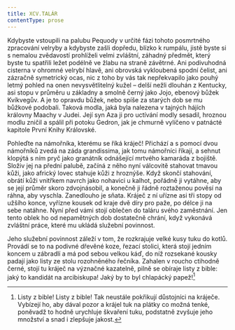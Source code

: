 ```yaml
---
title: XCV.TALÁR
contentType: prose
---
```


Kdybyste vstoupili na palubu Pequody v určité fázi tohoto posmrtného zpracování velryby a kdybyste zašli dopředu, blízko k rumpálu, jistě byste si s nemalou zvědavostí prohlíželi velmi zvláštní, záhadný předmět, který byste tu spatřili ležet podélně ve žlabu na straně závětrné. Ani podivuhodná cisterna v ohromné velrybí hlavě, ani obrovská vykloubená spodní čelist, ani zázračně symetrický ocas, nic z toho by vás tak nepřekvapilo jako pouhý letmý pohled na onen nevysvětlitelný kužel – delší nežli dlouhán z Kentucky, asi stopu v průměru u základny a smolně černý jako Jojo, ebenový bůžek Kvíkvegův. A je to opravdu bůžek, nebo spíše za starých dob se mu bůžkové podobali. Taková modla, jaká byla nalezena v tajných hájích královny Maachy v Judei. Její syn Aza ji pro uctívání modly sesadil, hroznou modlu zničil a spálil při potoku Gedron, jak je chmurně vylíčeno v patnácté kapitole První Knihy Královské.

Pohleďte na námořníka, kterému se říká kráječ! Přichází a s pomocí dvou námořníků zvedá na záda grandissima, jak tomu námořníci říkají, a sehnut klopýtá s ním pryč jako granátník odnášející mrtvého kamaráda z bojiště. Složiv jej na přední palubě, začíná z něho nyní válcovitě stahovat tmavou kůži, jako africký lovec stahuje kůži z hroznýše. Když skončí stahování, obrátí kůži vnitřkem navrch jako nohavici u kalhot, pořádně ji vytáhne, aby se její průměr skoro zdvojnásobil, a konečně ji řádně roztaženou pověsí na ráhna, aby vyschla. Zanedlouho je sňata. Kráječ z ní uřízne asi tři stopy od užšího konce, vyřízne kousek od kraje dvě díry pro paže, po délce ji na sebe natáhne. Nyní před vámi stojí oblečen do taláru svého zaměstnání. Jen tento oblek ho od nepamětných dob dostatečně chrání, když vykonává zvláštní práce, které mu ukládá služební povinnost.

Jeho služební povinnost záleží v tom, že rozkrajuje velké kusy tuku do kotlů. Provádí se to na podivné dřevěné koze, řezací stolici, která stojí jedním koncem u zábradlí a má pod sebou velkou káď, do níž rozsekané kousky padají jako listy ze stolu rozohněného řečníka. Zahalen v roucho ctihodně černé, stojí tu kráječ na význačné kazatelně, pilně se obíraje listy z bible: jaký to kandidát na arcibiskupa! Jaký by to byl chlapácký papež![^20]

[^20]: Listy z bible! Listy z bible! Tak neustále pokřikují důstojníci na kráječe. Vybízejí ho, aby dával pozor a krájel tuk na plátky co možná tenké, poněvadž to hodně urychluje škvaření tuku, podstatně zvyšuje jeho množství a snad i zlepšuje jakost.
